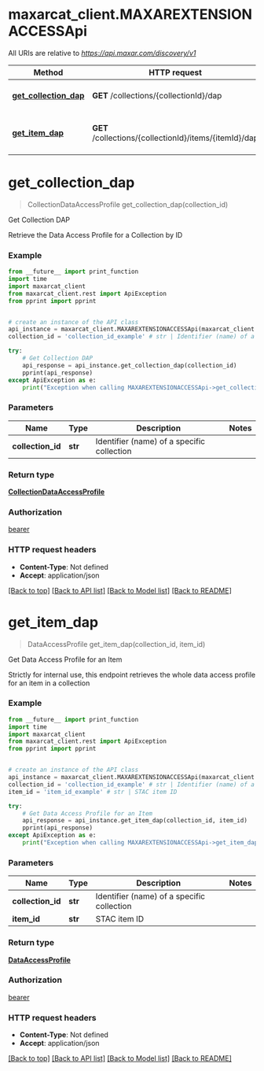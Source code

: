# maxarcat_client.MAXAREXTENSIONACCESSApi

All URIs are relative to *https://api.maxar.com/discovery/v1*

Method | HTTP request | Description
------------- | ------------- | -------------
[**get_collection_dap**](MAXAREXTENSIONACCESSApi.md#get_collection_dap) | **GET** /collections/{collectionId}/dap | Get Collection DAP
[**get_item_dap**](MAXAREXTENSIONACCESSApi.md#get_item_dap) | **GET** /collections/{collectionId}/items/{itemId}/dap | Get Data Access Profile for an Item

# **get_collection_dap**
> CollectionDataAccessProfile get_collection_dap(collection_id)

Get Collection DAP

Retrieve the Data Access Profile for a Collection by ID

### Example
```python
from __future__ import print_function
import time
import maxarcat_client
from maxarcat_client.rest import ApiException
from pprint import pprint


# create an instance of the API class
api_instance = maxarcat_client.MAXAREXTENSIONACCESSApi(maxarcat_client.ApiClient(configuration))
collection_id = 'collection_id_example' # str | Identifier (name) of a specific collection

try:
    # Get Collection DAP
    api_response = api_instance.get_collection_dap(collection_id)
    pprint(api_response)
except ApiException as e:
    print("Exception when calling MAXAREXTENSIONACCESSApi->get_collection_dap: %s\n" % e)
```

### Parameters

Name | Type | Description  | Notes
------------- | ------------- | ------------- | -------------
 **collection_id** | **str**| Identifier (name) of a specific collection | 

### Return type

[**CollectionDataAccessProfile**](CollectionDataAccessProfile.md)

### Authorization

[bearer](../README.md#bearer)

### HTTP request headers

 - **Content-Type**: Not defined
 - **Accept**: application/json

[[Back to top]](#) [[Back to API list]](../README.md#documentation-for-api-endpoints) [[Back to Model list]](../README.md#documentation-for-models) [[Back to README]](../README.md)

# **get_item_dap**
> DataAccessProfile get_item_dap(collection_id, item_id)

Get Data Access Profile for an Item

Strictly for internal use, this endpoint retrieves the whole data access profile for an item in a collection

### Example
```python
from __future__ import print_function
import time
import maxarcat_client
from maxarcat_client.rest import ApiException
from pprint import pprint


# create an instance of the API class
api_instance = maxarcat_client.MAXAREXTENSIONACCESSApi(maxarcat_client.ApiClient(configuration))
collection_id = 'collection_id_example' # str | Identifier (name) of a specific collection
item_id = 'item_id_example' # str | STAC item ID

try:
    # Get Data Access Profile for an Item
    api_response = api_instance.get_item_dap(collection_id, item_id)
    pprint(api_response)
except ApiException as e:
    print("Exception when calling MAXAREXTENSIONACCESSApi->get_item_dap: %s\n" % e)
```

### Parameters

Name | Type | Description  | Notes
------------- | ------------- | ------------- | -------------
 **collection_id** | **str**| Identifier (name) of a specific collection | 
 **item_id** | **str**| STAC item ID | 

### Return type

[**DataAccessProfile**](DataAccessProfile.md)

### Authorization

[bearer](../README.md#bearer)

### HTTP request headers

 - **Content-Type**: Not defined
 - **Accept**: application/json

[[Back to top]](#) [[Back to API list]](../README.md#documentation-for-api-endpoints) [[Back to Model list]](../README.md#documentation-for-models) [[Back to README]](../README.md)

